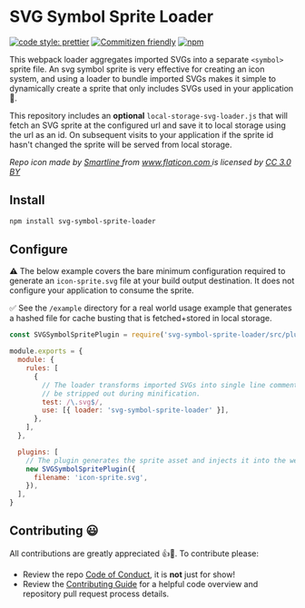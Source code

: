 # SVG Symbol Sprite Loader

[![code style: prettier](https://img.shields.io/badge/code_style-prettier-ff69b4.svg?style=flat-square)](https://github.com/prettier/prettier)
[![Commitizen friendly](https://img.shields.io/badge/commitizen-friendly-brightgreen.svg)](http://commitizen.github.io/cz-cli/)
[![npm](https://img.shields.io/npm/v/npm.svg)](https://www.npmjs.com/package/svg-symbol-sprite-loader)

This webpack loader aggregates imported SVGs into a separate `<symbol>` sprite
file. An svg symbol sprite is very effective for creating an icon system, and
using a loader to bundle imported SVGs makes it simple to dynamically create a
sprite that only includes SVGs used in your application 🎉.

This repository includes an **optional** `local-storage-svg-loader.js` that will
fetch an SVG sprite at the configured url and save it to local storage using the
url as an id. On subsequent visits to your application if the sprite id hasn't
changed the sprite will be served from local storage.

<div>
  <em>
    Repo icon made by
    <a href="https://www.flaticon.com/authors/smartline" title="Smartline">Smartline
    </a> from <a href="https://www.flaticon.com/" title="Flaticon">www.flaticon.com
    </a> is licensed by
    <a href="http://creativecommons.org/licenses/by/3.0/" title="Creative Commons BY 3.0" target="_blank">
    CC 3.0 BY</a>
  </em>
</div>

## Install

```sh
npm install svg-symbol-sprite-loader
```

## Configure

⚠️ The below example covers the bare minimum configuration required to generate
an `icon-sprite.svg` file at your build output destination. It does not
configure your application to consume the sprite.

✅ See the `/example` directory for a real world usage example that generates a
hashed file for cache busting that is fetched+stored in local storage.

```javascript
const SVGSymbolSpritePlugin = require('svg-symbol-sprite-loader/src/plugin')

module.exports = {
  module: {
    rules: [
      {
        // The loader transforms imported SVGs into single line comments that will
        // be stripped out during minification.
        test: /\.svg$/,
        use: [{ loader: 'svg-symbol-sprite-loader' }],
      },
    ],
  },

  plugins: [
    // The plugin generates the sprite asset and injects it into the webpack output
    new SVGSymbolSpritePlugin({
      filename: 'icon-sprite.svg',
    }),
  ],
}
```

## Contributing 😃

All contributions are greatly appreciated 👍🎉. To contribute please:

* Review the repo [Code of Conduct][conduct], it is **not** just for show!
* Review the [Contributing Guide][contributing] for a helpful code overview and
  repository pull request process details.

<!-- Links -->

[conduct]: ./CODE_OF_CONDUCT.md
[contributing]: ./CONTRIBUTING.md
